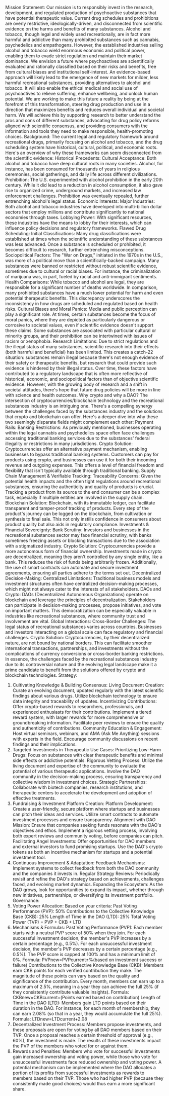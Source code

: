 Mission Statement:
Our mission is to responsibly invest in the research, development, and regulated production of psychoactive substances that have potential therapeutic value.
Current drug schedules and prohibitions are overly restrictive, ideologically-driven, and disconnected from scientific evidence on the harms and benefits of many substances. Alcohol and tobacco, though legal and widely used recreationally, are in fact more harmful and addictive than many prohibited substances such as cannabis, psychedelics and empathogens. However, the established industries selling alcohol and tobacco wield enormous economic and political power, enabling them to evade strict regulation and maintain their market dominance.
We envision a future where psychoactives are scientifically evaluated and rationally classified based on their risks and benefits, free from cultural biases and institutional self-interest. An evidence-based approach will likely lead to the emergence of new markets for milder, less harmful recreational substances, providing alternatives to alcohol and tobacco. It will also enable the ethical medical and social use of psychoactives to relieve suffering, enhance wellbeing, and unlock human potential.
We are working to make this future a reality by being at the forefront of this transformation, steering drug production and use in a direction that maximizes benefits and reduces overall individual and societal harm. We will achieve this by supporting research to better understand the pros and cons of different substances, advocating for drug policy reforms aligned with scientific consensus, and providing consumers with the information and tools they need to make responsible, health-promoting choices.
Background:
The current legal and regulatory framework around recreational drugs, primarily focusing on alcohol and tobacco, and the drug scheduling system have historical, cultural, political, and economic roots. Here's an overview of why these frameworks can seem disconnected from the scientific evidence:
Historical Precedents:
Cultural Acceptance: Both alcohol and tobacco have deep cultural roots in many societies. Alcohol, for instance, has been consumed for thousands of years in religious ceremonies, social gatherings, and daily life across different civilizations.
Prohibition: The U.S. experimented with alcohol prohibition in the early 20th century. While it did lead to a reduction in alcohol consumption, it also gave rise to organized crime, underground markets, and increased law enforcement challenges. Prohibition was eventually repealed, further entrenching alcohol's legal status.
Economic Interests:
Major Industries: Both alcohol and tobacco industries have developed into multi-billion dollar sectors that employ millions and contribute significantly to national economies through taxes.
Lobbying Power: With significant resources, these industries have the means to lobby for their interests, which can influence policy decisions and regulatory frameworks.
Flawed Drug Scheduling:
Initial Classifications: Many drug classifications were established at times when the scientific understanding of these substances was less advanced. Once a substance is scheduled or prohibited, it becomes difficult to research, further entrenching misconceptions.
Sociopolitical Factors: The "War on Drugs," initiated in the 1970s in the U.S., was more of a political move than a scientifically-backed campaign. Many substances were banned or restricted without robust scientific evidence, sometimes due to cultural or racial biases. For instance, the criminalization of marijuana was, in part, fueled by racial and anti-immigrant sentiments.
Health Comparisons:
While tobacco and alcohol are legal, they are responsible for a significant number of deaths worldwide. In comparison, many prohibited substances have a much lower potential for harm and even potential therapeutic benefits. This discrepancy underscores the inconsistency in how drugs are scheduled and regulated based on health risks.
Cultural Biases and Moral Panics:
Media and public perception can play a significant role. At times, certain substances become the focus of moral panics, where they are depicted as particularly dangerous or corrosive to societal values, even if scientific evidence doesn't support these claims.
Some substances are associated with particular cultural or minority groups, and their prohibition can be intertwined with issues of racism or xenophobia.
Research Limitations:
Due to strict regulations and the illegal status of many substances, scientific research into their effects (both harmful and beneficial) has been limited. This creates a catch-22 situation: substances remain illegal because there's not enough evidence of their safety or therapeutic benefits, but research that could provide such evidence is hindered by their illegal status.
Over time, these factors have contributed to a regulatory landscape that is often more reflective of historical, economic, and sociopolitical factors than of objective scientific evidence. However, with the growing body of research and a shift in societal attitudes, there's hope that future drug policies will be more in line with science and health outcomes.
Why crypto and why a DAO?
The intersection of cryptocurrencies/blockchain technology and the recreational substances industry is an intriguing one. There's a compelling synergy between the challenges faced by the substances industry and the solutions that crypto and blockchain can offer. Here's a deeper dive into why these two seemingly disparate fields might complement each other:
Payment Rails:
Banking Restrictions: As previously mentioned, businesses operating within the legal cannabis and psychedelics space often face challenges accessing traditional banking services due to the substances' federal illegality or restrictions in many jurisdictions.
Crypto Solution: Cryptocurrencies offer an alternative payment mechanism, enabling businesses to bypass traditional banking systems. Customers can pay for products using crypto, and businesses can use it for both their incoming revenue and outgoing expenses. This offers a level of financial freedom and flexibility that isn't typically available through traditional banking.
Supply Chain Management & Verifiable Tracking:
Traceability Concerns: Given the potential health impacts and the often tight regulations around recreational substances, ensuring the authenticity and quality of products is crucial. Tracking a product from its source to the end consumer can be a complex task, especially if multiple entities are involved in the supply chain.
Blockchain Solution: Blockchain, with its immutable ledger, can facilitate transparent and tamper-proof tracking of products. Every step of the product's journey can be logged on the blockchain, from cultivation or synthesis to final sale. This not only instills confidence in consumers about product quality but also aids in regulatory compliance.
Investments & Financial Sovereignty:
Bank Scrutiny: Investors and businesses in the recreational substances sector may face financial scrutiny, with banks sometimes freezing assets or blocking transactions due to the association with a stigmatized industry.
Crypto Solution: Cryptocurrencies provide a more autonomous form of financial ownership. Investments made in crypto are decentralized, meaning they aren't controlled by any single entity, like a bank. This reduces the risk of funds being arbitrarily frozen. Additionally, the use of smart contracts can automate and secure investment agreements, ensuring all parties adhere to the terms set out.
Decentralized Decision-Making:
Centralized Limitations: Traditional business models and investment structures often have centralized decision-making processes, which might not always cater to the interests of all stakeholders.
DAOs and Crypto: DAOs (Decentralized Autonomous Organizations) operate on blockchain and leverage the principles of decentralization. Stakeholders can participate in decision-making processes, propose initiatives, and vote on important matters. This democratization can be especially valuable in industries like recreational substances, where community trust and involvement are vital.
Global Interactions:
Cross-Border Challenges: The legal status of recreational substances varies across countries. Businesses and investors interacting on a global scale can face regulatory and financial challenges.
Crypto Solution: Cryptocurrencies, by their decentralized nature, are not bound by national borders. This can facilitate smoother international transactions, partnerships, and investments without the complications of currency conversions or cross-border banking restrictions.
In essence, the challenges faced by the recreational substances industry due to its controversial nature and the evolving legal landscape make it a prime candidate to benefit from the solutions offered by crypto and blockchain technologies.
Strategy:

1. Cultivating Knowledge & Building Consensus:
   Living Document Creation:
   Curate an evolving document, updated regularly with the latest scientific findings about various drugs.
   Utilize blockchain technology to ensure data integrity and traceability of updates.
   Incentivizing Contributions:
   Offer crypto-based rewards to researchers, professionals, and experienced enthusiasts for their contributions.
   Implement a tiered reward system, with larger rewards for more comprehensive or groundbreaking information.
   Facilitate peer reviews to ensure the quality and authenticity of contributions.
   Community Education & Engagement:
   Host virtual seminars, webinars, and AMA (Ask Me Anything) sessions with experts in the field.
   Encourage community discussions on recent findings and their implications.
2. Targeted Investments in Therapeutic Use Cases:
   Prioritizing Low-Harm Drugs:
   Focus on substances with clear therapeutic benefits and minimal side effects or addictive potentials.
   Rigorous Vetting Process:
   Utilize the living document and expertise of the community to evaluate the potential of various therapeutic applications.
   Involve the DAO community in the decision-making process, ensuring transparency and collective wisdom in investment choices.
   Strategic Partnerships:
   Collaborate with biotech companies, research institutions, and therapeutic centers to accelerate the development and adoption of effective treatments.
3. Fundraising & Investment Platform Creation:
   Platform Development:
   Create a user-friendly, secure platform where startups and businesses can pitch their ideas and services.
   Utilize smart contracts to automate investment processes and ensure transparency.
   Alignment with DAO Mission:
   Ensure that companies seeking funds resonate with the DAO's objectives and ethos.
   Implement a rigorous vetting process, involving both expert reviews and community voting, before companies can pitch.
   Facilitating Angel Investments:
   Offer opportunities for DAO members and external investors to fund promising startups.
   Use the DAO's crypto tokens as both an incentive mechanism for startups and a potential investment tool.
4. Continuous Improvement & Adaptation:
   Feedback Mechanisms:
   Implement systems to collect feedback from both the DAO community and the companies it invests in.
   Regular Strategy Reviews:
   Periodically revisit and refine the DAO's strategy based on achievements, challenges faced, and evolving market dynamics.
   Expanding the Ecosystem:
   As the DAO grows, look for opportunities to expand its impact, whether through new initiatives, partnerships, or diversifying its investment portfolio.
   Governance:
5. Voting Power Allocation:
   Based on your criteria:
   Past Voting Performance (PVP): 50%
   Contributions to the Collective Knowledge Base (CKB): 25%
   Length of Time in the DAO (LTD): 25%
   Total Voting Power (TVP) = PVP + CKB + LTD
6. Mechanisms & Formulas:
   Past Voting Performance (PVP):
   Each member starts with a neutral PVP score of 50% when they join.
   For each successful investment decision, the member's PVP increases by a certain percentage (e.g., 0.5%).
   For each unsuccessful investment decision, the member's PVP decreases by a certain percentage (e.g., 0.5%).
   The PVP score is capped at 100% and has a minimum limit of 0%.
   Formula:
   PVPnew=PVPcurrent±%(based on investment success or failure)
   Contributions to the Collective Knowledge Base (CKB):
   Members earn CKB points for each verified contribution they make.
   The magnitude of these points can vary based on the quality and significance of the contribution.
   Every month, members can earn up to a maximum of 2.5%, meaning in a year they can achieve the full 25% (if they consistently contribute valuable insights).
   Formula:
   CKBnew=CKBcurrent+(Points earned based on contribution)
   Length of Time in the DAO (LTD):
   Members gain LTD points based on their duration in the DAO.
   For instance, for each month of membership, they can earn 2.08% (so that in a year, they would accumulate the full 25%).
   Formula:
   LTDnew=LTDcurrent+2.08
7. Decentralized Investment Process:
   Members propose investments, and these proposals are open for voting by all DAO members based on their TVP.
   Once a proposal reaches a certain threshold of approval (e.g., 60%), the investment is made.
   The results of these investments impact the PVP of the members who voted for or against them.
8. Rewards and Penalties:
   Members who vote for successful investments gain increased ownership and voting power, while those who vote for unsuccessful investments face reduced ownership and voting power.
   A potential mechanism can be implemented where the DAO allocates a portion of its profits from successful investments as rewards to members based on their TVP. Those who had higher PVP (because they consistently made good choices) would thus earn a more significant share.